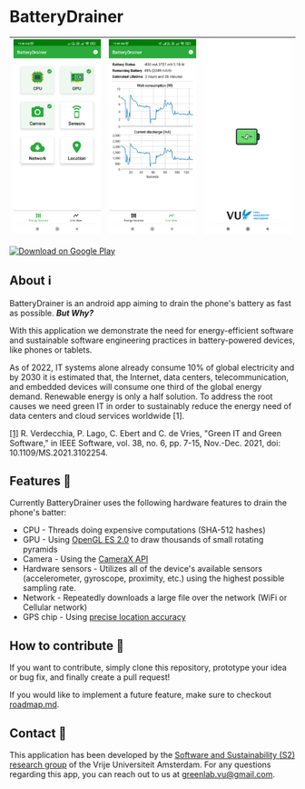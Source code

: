 
# BatteryDrainer

| ![screenshot choices](images/screenshot-choices.jpg) | ![screenshot running](images/screenshot-running.jpg) | ![screenshot splash screen](images/screenshot-splash.jpg) |
| ---------------------------------------------- | -------------------------------------------- | ------------------------------------------- |

<a href="https://play.google.com/store/apps/details?id=nl.vu.cs.s2group.batterydrainer"><img src="https://play.google.com/intl/en_us/badges/images/generic/en_badge_web_generic.png" alt="Download on Google Play" height="75"></a>

## About :information_source:

BatteryDrainer is an android app aiming to drain the phone's battery as fast as possible. ***But Why?***

With this application we demonstrate the need for energy-efficient software and sustainable software engineering practices in battery-powered devices, like phones or tablets. 

As of 2022, IT systems alone already consume 10% of global electricity and by 2030 it is estimated that, the Internet, data centers, telecommunication, and embedded devices will consume one third of the global energy demand. Renewable energy is only a half solution. To address the root causes we need green IT in order to sustainably reduce the energy need of data centers and cloud services worldwide [1].

[[1]](https://ieeexplore.ieee.org/abstract/document/9585139) R. Verdecchia, P. Lago, C. Ebert and C. de Vries, "Green IT and Green Software," in IEEE Software, vol. 38, no. 6, pp. 7-15, Nov.-Dec. 2021, doi: 10.1109/MS.2021.3102254.

## Features :wrench:

Currently BatteryDrainer uses the following hardware features to drain the phone's batter:

* CPU - Threads doing expensive computations (SHA-512 hashes)
* GPU - Using [OpenGL ES 2.0](https://www.khronos.org/opengles/) to draw thousands of small rotating pyramids
* Camera - Using the [CameraX API](https://developer.android.com/training/camerax)
* Hardware sensors - Utilizes all of the device's available sensors (accelerometer, gyroscope, proximity, etc.) using the highest possible sampling rate.
* Network - Repeatedly downloads a large file over the network (WiFi or Cellular network)
* GPS chip - Using [precise location accuracy](https://developer.android.com/training/location/permissions#accuracy)

## How to contribute :rocket:

If you want to contribute, simply clone this repository, prototype your idea or bug fix, and finally create a pull request!

If you would like to implement a future feature, make sure to checkout [roadmap.md](roadmap.md).

## Contact :raising_hand:

This application has been developed by the [Software and Sustainability (S2) research group](https://s2group.cs.vu.nl/) of the Vrije Universiteit Amsterdam. For any questions regarding this app, you can reach out to us at [greenlab.vu@gmail.com](mailto:greenlab.vu@gmail.com).
